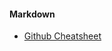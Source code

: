 #### Markdown
- [Github Cheatsheet](https://github.com/adam-p/markdown-here/wiki/Markdown-Cheatsheet)
